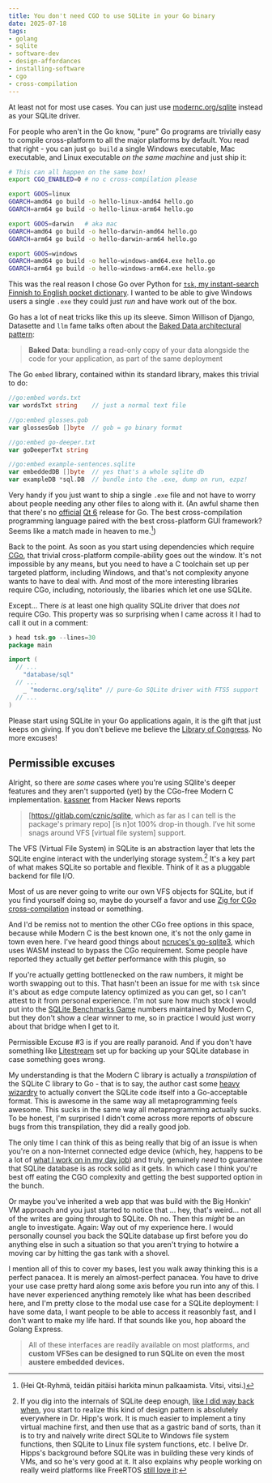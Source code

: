 ```yaml
---
title: You don't need CGO to use SQLite in your Go binary
date: 2025-07-18
tags: 
- golang
- sqlite
- software-dev
- design-affordances
- installing-software
- cgo
- cross-compilation
---
```



At least not for most use cases. You can just use
[modernc.org/sqlite](https://pkg.go.dev/modernc.org/sqlite#section-readme)
instead as your SQLite driver.

For people who aren't in the Go know, "pure" Go programs are trivially
easy to compile cross-platform to all the major platforms by default.
You read that right - you can just `go build` a single Windows 
executable, Mac executable, and Linux executable *on the same machine*
and just ship it: 

```bash
# This can all happen on the same box!
export CGO_ENABLED=0 # no c cross-compilation please

export GOOS=linux
GOARCH=amd64 go build -o hello-linux-amd64 hello.go
GOARCH=arm64 go build -o hello-linux-arm64 hello.go

export GOOS=darwin   # aka mac
GOARCH=amd64 go build -o hello-darwin-amd64 hello.go
GOARCH=arm64 go build -o hello-darwin-arm64 hello.go

export GOOS=windows
GOARCH=amd64 go build -o hello-windows-amd64.exe hello.go
GOARCH=arm64 go build -o hello-windows-arm64.exe hello.go
```


This was the real reason I chose Go over Python for
[`tsk`, my instant-search Finnish to English pocket dictionary](https://github.com/hiAndrewQuinn/tsk/).
I wanted to be able to give Windows users a single `.exe` they could
just *run* and have work out of the box. 

Go has a lot of neat tricks like this up its sleeve. Simon Willison 
of Django, Datasette and `llm` fame talks often about the
[Baked Data architectural pattern](https://simonwillison.net/2021/Jul/28/baked-data/):

>**Baked Data**: bundling a read-only copy of your data alongside the code for your application, as part of the same deployment

The Go `embed` library, contained within its standard library,
makes this trivial to do:

```go
//go:embed words.txt
var wordsTxt string    // just a normal text file

//go:embed glosses.gob
var glossesGob []byte  // gob = go binary format

//go:embed go-deeper.txt
var goDeeperTxt string

//go:embed example-sentences.sqlite
var embeddedDB []byte  // yes that's a whole sqlite db
var exampleDB *sql.DB  // bundle into the .exe, dump on run, ezpz!
```

Very handy if you just want to ship a single `.exe` file and not have
to worry about people needing any other files to along with it. (An
awful shame then that there's no
[official](https://github.com/therecipe/qt)
[Qt 6](https://www.qt.io/product/qt6)
release for Go. The best cross-compilation programming language paired
with the best cross-platform GUI framework? Seems like a match made in
heaven to me.[^1])

Back to the point. As soon as you start using dependencies
which require [CGo](https://go.dev/wiki/cgo), that trivial
cross-platform compile-ability goes out the window. 
It's not impossible by any means, but you need to have a C toolchain set
up per targeted platform, including Windows, and that's not complexity
anyone wants to have to deal with.
And most of the more
interesting libraries require CGo, including, notoriously, the libaries
which let one use SQLite.

Except... There *is* at least one high quality SQLite driver that does
*not* require CGo. This property was so surprising when I came across
it I had to call it out in a comment:

```go
❯ head tsk.go --lines=30
package main

import (
  // ...
	"database/sql"
  // ...
	_ "modernc.org/sqlite" // pure-Go SQLite driver with FTS5 support
  // ...
)
```

Please start using SQLite in your Go applications 
again, it is the gift that just keeps on giving. If you don't believe me
believe the
[Library of Congress](https://www.loc.gov/preservation/digital/formats/fdd/fdd000461.shtml).
No more excuses!

## Permissible excuses

Alright, so there are *some* cases where you're using SQlite's deeper 
features
and they aren't supported (yet) by the CGo-free Modern C implementation.
[kassner](https://news.ycombinator.com/item?id=44457120) from Hacker News
reports

>\[https://gitlab.com/cznic/sqlite, which as far as I can tell is the package's primary repo\] \[is n\]ot 100% drop-in though. I’ve hit some snags around VFS \[virtual file system\] support.

The VFS (Virtual File System) in SQLite is an abstraction layer that 
lets the SQLite engine interact with the underlying storage system.[^2]
It's a key part of what makes SQLite so portable and flexible. Think of 
it as a pluggable backend for file I/O.

Most of us are never going to write our own VFS objects for SQLite, but
if you find yourself doing so, maybe do yourself a favor and use
[Zig for CGo cross-compilation](https://zig.news/kristoff/building-sqlite-with-cgo-for-every-os-4cic)
instead or something.

And I'd be remiss not to mention the other CGo free options in this
space, because while Modern C is the best known one, it's not the only
game in town even here. I've heard good things about
[ncruces's go-sqlite3](https://github.com/ncruces/go-sqlite3),
which uses WASM instead to bypass the CGo requirement. Some people have
reported they actually get *better* performance with this plugin, so

If you're actually getting bottlenecked on the raw numbers, it might
be worth swapping out to this. That hasn't been an issue for me with
`tsk` since it's about as edge compute latency optimized as you can get,
so I can't attest to it from personal experience. I'm not sure how much
stock I would put into the
[SQLite Benchmarks Game](https://pkg.go.dev/modernc.org/sqlite-bench#section-readme)
numbers maintained by Modern C, but they don't show a clear winner to
me, so in practice I would just worry about that bridge when I get to
it.

Permissible Excuse #3 is if you are really paranoid. And if you don't 
have something like
[Litestream](https://litestream.io/)
set up for backing up your SQLite database in case something goes
wrong. 

My understanding is that
the Modern C library is actually a *transpilation* of the SQLite C
library to Go - that is to say, the author cast some
[heavy wizardry](https://www.catb.org/jargon/html/H/heavy-wizardry.html)
to actually convert the SQLite code itself into a Go-acceptable format.
This is awesome in the same way all metaprogramming feels awesome.
This sucks in the same way all metaprogramming actually sucks.
To be honest, I'm surprised I didn't come across more reports of
obscure bugs from this transpilation, they did a really good job.

The only time I can think of this as being really that big of an
issue is when you're on a non-Internet connected edge device
(which, hey, happens to be a lot of 
[what I work on in my day job](https://hiandrewquinn.github.io/til-site/posts/openbsd-the-computer-appliance-maker-s-secret-weapon/))
and truly, genuinely *need* to guarantee that SQLite database is as
rock solid as it gets. In which case I think you're best off eating
the CGO complexity and getting the best supported option in the bunch.

Or maybe you've inherited a web app that was build with the Big Honkin'
VM approach and you just started to notice that ... hey, that's weird...
not all of the writes are going through to SQLite. Oh no. Then this
*might* be an angle to investigate. Again: Way out of my experience
here. I would personally counsel you
back the SQLite database up first before you do anything else in such
a situation so that you aren't trying to hotwire a moving car by hitting
the gas tank with a shovel.


I mention all of this to cover my bases,
lest you walk away thinking this is a perfect panacea. It is merely an
almost-perfect panacea. You have to drive your use case
pretty hard along some axis before you run into any
of this. I have never experienced anything remotely like what has been
described here, and I'm pretty close to the modal use case for a SQLite
deployment: I have some data, I want people to be able to access it
reasonbly fast, and I don't want to make my life hard. If that sounds
like you, hop aboard the Golang Express.








[^1]: (Hei Qt-Ryhmä, teidän pitäisi harkita minun palkaamista. Vitsi, vitsi.)
 [^2]: If you dig into the internals of SQLite deep enough,
[like I did way back when](../the-learnability-of-sqlite/), you start
to realize this kind of design pattern is absolutely everywhere in
Dr. Hipp's work. It is much easier to implement a tiny virtual machine
first, and then use that as a gastric band of sorts, than it is to try
and naively write direct SQLite to Windows file system functions,
then SQLite to Linux file system functions, etc. I belive Dr. Hipps's
background before SQLite was in building these very kinds of VMs, and
so he's very good at it. It also explains why people working on really
weird platforms like FreeRTOS [still love it](https://sqlite.org/selfcontained.html):
> All of these interfaces are readily available on most platforms, and **custom VFSes can be designed to run SQLite on even the most austere embedded devices.**
